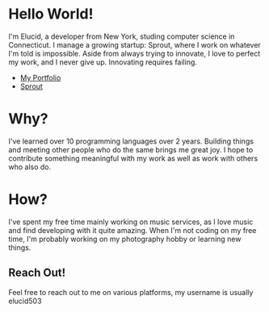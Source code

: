 # Hello World!
I'm Elucid, a developer from New York, studing computer science in Connecticut. I manage a growing startup: Sprout, where I work on whatever I'm told is impossible. Aside from always trying to innovate, I love to perfect my work, and I never give up. Innovating requires failing.

- [My Portfolio](https://elucid.vip)
- [Sprout](https://sproutsoftware.xyz)

# Why?
I've learned over 10 programming languages over 2 years. Building things and meeting other people who do the same brings me great joy. I hope to contribute something meaningful with my work as well as work with others who also do.

# How?
I've spent my free time mainly working on music services, as I love music and find developing with it quite amazing. When I'm not coding on my free time, I'm probably working on my photography hobby or learning new things. 

## Reach Out!
Feel free to reach out to me on various platforms, my username is usually elucid503

